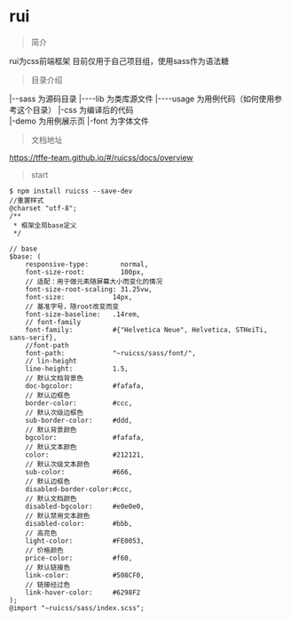 # rui
> 简介

rui为css前端框架 目前仅用于自己项目组，使用sass作为语法糖

> 目录介绍

|--sass  为源码目录
|----lib  为类库源文件
|----usage 为用例代码（如何使用参考这个目录）
|-css 为编译后的代码  
|-demo 为用例展示页
|-font 为字体文件  


> 文档地址  

https://tffe-team.github.io/#/ruicss/docs/overview

> start
```
$ npm install ruicss --save-dev
//重置样式
@charset "utf-8";
/**
 * 框架全局base定义
 */

// base
$base: (
    responsive-type:        normal,
    font-size-root:         100px,
    // 适配：用于做元素随屏幕大小而变化的情况
    font-size-root-scaling: 31.25vw,
    font-size:            14px,
    // 基准字号，随root改变而变
    font-size-baseline:   .14rem,
    // font-family
    font-family:          #{"Helvetica Neue", Helvetica, STHeiTi, sans-serif},
    //font-path
    font-path:            "~ruicss/sass/font/",
    // lin-height
    line-height:          1.5,
    // 默认文档背景色
    doc-bgcolor:          #fafafa,
    // 默认边框色
    border-color:         #ccc,
    // 默认次级边框色
    sub-border-color:     #ddd,
    // 默认背景颜色
    bgcolor:              #fafafa,
    // 默认文本颜色
    color:                #212121,
    // 默认次级文本颜色
    sub-color:            #666,
    // 默认边框色
    disabled-border-color:#ccc,
    // 默认文档颜色
    disabled-bgcolor:     #e0e0e0,
    // 默认禁用文本颜色
    disabled-color:       #bbb,
    // 高亮色
    light-color:          #FE0053,
    // 价格颜色
    price-color:          #f60,
    // 默认链接色
    link-color:           #508CF0,
    // 链接经过色
    link-hover-color:     #6298F2
);
@import "~ruicss/sass/index.scss";
```

